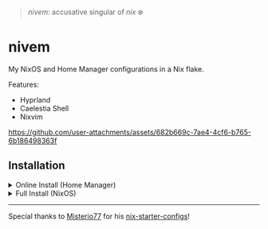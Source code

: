 > *nivem*: accusative singular of *nix* :snowflake:

# nivem

My NixOS and Home Manager configurations in a Nix flake.


Features:
- Hyprland
- Caelestia Shell
- Nixvim


https://github.com/user-attachments/assets/682b669c-7ae4-4cf6-b765-6b186498363f


## Installation

<details>
<summary>Online Install (Home Manager)</summary>
*Install a configuration without cloning the repository.*

1. If not already done, enable flakes and prepare Home Manager.
```sh
nix develop --extra-experimental-features 'nix-command flakes' github:benvonh/nivem
```

2. Install the Home Manager configuration of your choice.
```sh
home-manager switch --flake github:benvonh/nivem#your-config
```

You may omit `#your-config` to default to `$USER`.


</details>

<details>
<summary>Full Install (NixOS)</summary>
*Install a configuration locally for NixOS and Home Manager.*

1. Clone this repository and enter my custom shell.
```sh
git clone https://github.com/benvonh/nivem ~/nivem
nix develop --extra-experimental-features 'nix-command flakes' ~/nivem
```

2. Create a Home Manager configuration.
```sh
mkdir ~/nivem/home-manager/$USER

# See other configs for reference
vim ~/nivem/home-manager/$USER/default.nix
```

3. Create a NixOS configuration.
```sh
mkdir ~/nivem/nixos/$HOST
cp /etc/nixos/hardware-configuration.nix ~/nivem/nixos/$HOST

# See other configs for reference
vim ~/nivem/nixos/$HOST/default.nix
```

4. Add the configurations to the flake and switch to it.
```sh
vim ~/nivem/flake.nix

cd ~/nivem
git add .

sudo nixos-rebuild switch --flake ~/nivem#your-config
```

You may omit `#your-config` to default to `$HOST`. Note that this NixOS setup imports Home Manager internally.

:warning: Make sure to change personal settings such as Git username and hardware modules.
</details>

---
Special thanks to [Misterio77](https://github.com/misterio77) for his [nix-starter-configs](https://github.com/misterio77/nix-starter-configs)!
